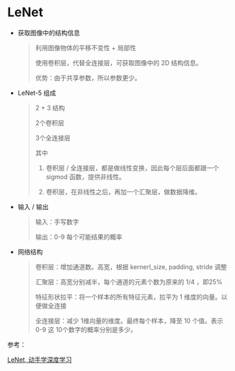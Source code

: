 # LeNet

- 获取图像中的结构信息
  
  > 利用图像物体的平移不变性 + 局部性
  > 
  > 使用卷积层，代替全连接层，可获取图像中的 2D 结构信息。
  > 
  > 优势：由于共享参数，所以参数更少。

- LeNet-5 组成
  
  > 2 + 3 结构
  > 
  > 2个卷积层
  > 
  > 3个全连接层
  > 
  > 其中
  > 
  > 1. 卷积层 / 全连接层，都是做线性变换，因此每个层后面都跟一个 sigmod 函数，提供非线性。
  > 
  > 2. 卷积层，在非线性之后，再加一个汇聚层，做数据降维。

- 输入 / 输出
  
  > 输入：手写数字
  > 
  > 输出：0-9 每个可能结果的概率

- 网络结构
  
  > 卷积层：增加通道数。高宽，根据 kernerl_size, padding, stride 调整
  > 
  > 汇聚层：高宽分别减半，每个通道的元素个数为原来的 1/4 ，即25%
  > 
  > 特征形状拉平：将一个样本的所有特征元素，拉平为 1 维度的向量。以便做全连接
  > 
  > 全连接层：减少 1维向量的维度。最终每个样本，降至 10 个值。表示 0-9 这 10个数字的概率分别是多少。



参考：

[LeNet, 动手学深度学习](https://zh.d2l.ai/chapter_convolutional-neural-networks/lenet.html)
